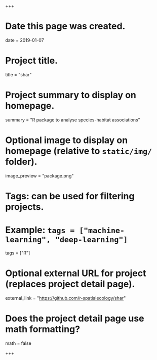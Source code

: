 +++
# Date this page was created.
date = 2019-01-07

# Project title.
title = "shar"

# Project summary to display on homepage.
summary = "R package to analyse species-habitat associations"

# Optional image to display on homepage (relative to `static/img/` folder).
image_preview = "package.png"

# Tags: can be used for filtering projects.
# Example: `tags = ["machine-learning", "deep-learning"]`
tags = ["R"]

# Optional external URL for project (replaces project detail page).
external_link = "https://github.com/r-spatialecology/shar"

# Does the project detail page use math formatting?
math = false

+++
    
    